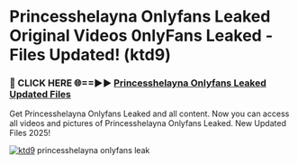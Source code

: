 # Princesshelayna Onlyfans Leaked Original Videos 0nlyFans Leaked - Files Updated! (ktd9)

<h3>🔴 CLICK HERE 🌐==►► <a href="https://tinyurl.com/x26r9saj" rel="nofollow">Princesshelayna Onlyfans Leaked Updated Files</a></h3>

Get Princesshelayna Onlyfans Leaked and all content. Now you can access all videos and pictures of Princesshelayna Onlyfans Leaked. New Updated Files 2025!

[![ktd9](https://i.imgur.com/LkgZPqh.gif)](https://tinyurl.com/x26r9saj)
princesshelayna onlyfans leak